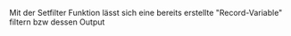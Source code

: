 Mit der Setfilter Funktion lässt sich eine bereits erstellte "Record-Variable" filtern bzw dessen Output